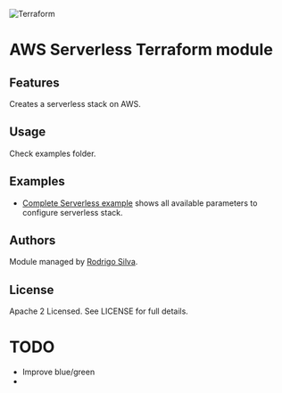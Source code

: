 ![Terraform](https://github.com/scilonax/terraform-aws-serverless/workflows/Terraform/badge.svg)

# AWS Serverless Terraform module

## Features

Creates a serverless stack on AWS.

## Usage

Check examples folder.

## Examples

* [Complete Serverless example](https://github.com/scilonax/terraform-aws-serverless/tree/master/examples/complete) shows all available parameters to configure serverless stack.

## Authors

Module managed by [Rodrigo Silva](https://github.com/rbsilva).

## License

Apache 2 Licensed. See LICENSE for full details.

# TODO
- Improve blue/green
- 